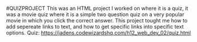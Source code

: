 #QUIZPROJECT
This was an HTML project I worked on where it is a quiz, it was a movie quiz where it is a simple two question quiz on a very popular movie in which you click the correct answer. This project tought me how to add sepereate links to text, and how to get specific links into specific text options.
Quiz: https://jadens.codewizardshq.com/h12_web_dev_02/quiz.html


